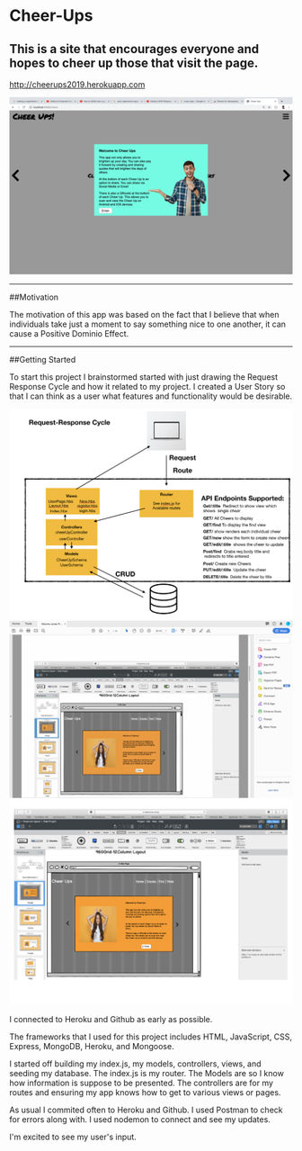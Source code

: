 # Cheer-Ups

## This is a site that encourages everyone and hopes to cheer up those that visit the page.


http://cheerups2019.herokuapp.com

![](public/img/Cheer-Up-Screenshot.png)




---
##Motivation

The motivation of this app was based on the fact that I believe that when individuals take just a moment to say something nice to one another, it can cause a Positive Dominio Effect.



---
##Getting Started

To start this project I brainstormed started with just drawing the Request Response Cycle and how it related to my project. I created a User Story so that I can think as a user what features and functionality would be desirable.

![](public/img/project2-request-response.png)
![](public/img/Wireframe.png)
![](public/img/project2.png)


I connected to Heroku and Github as early as possible.

The frameworks that I used for this project includes  HTML, JavaScript, CSS, Express, MongoDB, Heroku, and Mongoose.

I started off building my index.js, my models, controllers, views, and seeding my database. The index.js is my router. The Models are so I know how information is suppose to be presented. The controllers are for my routes and ensuring my app knows how to get to various views or pages. 

As usual I commited often to Heroku and Github.
I used Postman to check for errors along with. I used nodemon to connect and see my updates. 

I'm excited to see my user's input.